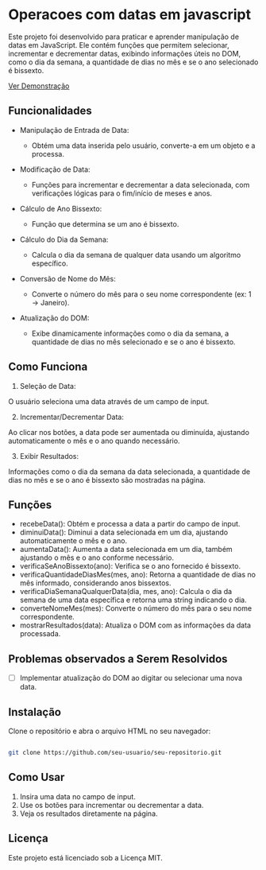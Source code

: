 # Operacoes com datas em javascript

Este projeto foi desenvolvido para praticar e aprender manipulação de datas em JavaScript. Ele contém funções que permitem selecionar, incrementar e decrementar datas, exibindo informações úteis no DOM, como o dia da semana, a quantidade de dias no mês e se o ano selecionado é bissexto.


[Ver Demonstração](https://brunomoraesdigital.github.io/operacoes-com-datas-em-javascript/)

## Funcionalidades
- Manipulação de Entrada de Data:
  - Obtém uma data inserida pelo usuário, converte-a em um objeto e a processa.
- Modificação de Data:
  - Funções para incrementar e decrementar a data selecionada, com verificações lógicas para o fim/início de meses e anos.
- Cálculo de Ano Bissexto:
  - Função que determina se um ano é bissexto.
- Cálculo do Dia da Semana:
  - Calcula o dia da semana de qualquer data usando um algoritmo específico.
- Conversão de Nome do Mês:
  - Converte o número do mês para o seu nome correspondente (ex: 1 → Janeiro).
- Atualização do DOM:

  - Exibe dinamicamente informações como o dia da semana, a quantidade de dias no mês selecionado e se o ano é bissexto.
    
## Como Funciona
1. Seleção de Data:

O usuário seleciona uma data através de um campo de input.

2. Incrementar/Decrementar Data:

Ao clicar nos botões, a data pode ser aumentada ou diminuída, ajustando automaticamente o mês e o ano quando necessário.

3. Exibir Resultados:

Informações como o dia da semana da data selecionada, a quantidade de dias no mês e se o ano é bissexto são mostradas na página.

## Funções

- recebeData(): Obtém e processa a data a partir do campo de input.
- diminuiData(): Diminui a data selecionada em um dia, ajustando automaticamente o mês e o ano.
- aumentaData(): Aumenta a data selecionada em um dia, também ajustando o mês e o ano conforme necessário.
- verificaSeAnoBissexto(ano): Verifica se o ano fornecido é bissexto.
- verificaQuantidadeDiasMes(mes, ano): Retorna a quantidade de dias no mês informado, considerando anos bissextos.
- verificaDiaSemanaQualquerData(dia, mes, ano): Calcula o dia da semana de uma data específica e retorna uma string indicando o dia.
- converteNomeMes(mes): Converte o número do mês para o seu nome correspondente.
- mostrarResultados(data): Atualiza o DOM com as informações da data processada.

## Problemas observados a Serem Resolvidos

- [ ] Implementar atualização do DOM ao digitar ou selecionar uma nova data.
  
## Instalação
Clone o repositório e abra o arquivo HTML no seu navegador:

```bash

git clone https://github.com/seu-usuario/seu-repositorio.git
```
## Como Usar
1. Insira uma data no campo de input.
2. Use os botões para incrementar ou decrementar a data.
3. Veja os resultados diretamente na página.

## Licença

Este projeto está licenciado sob a Licença MIT.

